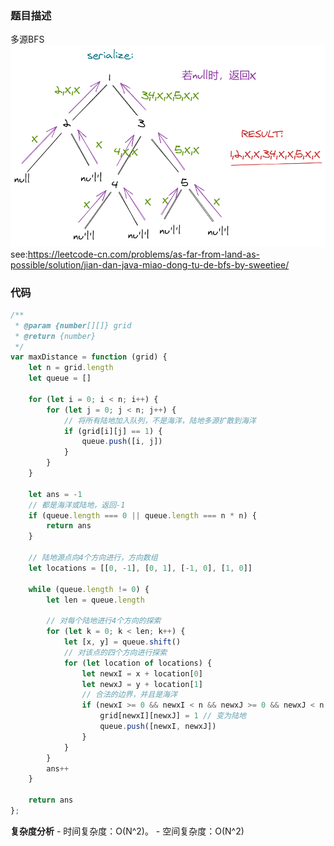 ### 题目描述


多源BFS
![](https://raw.githubusercontent.com/YuanWenLai/code-learn/master/leetcode91/Tree/leetcode297.png)
see:https://leetcode-cn.com/problems/as-far-from-land-as-possible/solution/jian-dan-java-miao-dong-tu-de-bfs-by-sweetiee/
### 代码

```js
/**
 * @param {number[][]} grid
 * @return {number}
 */
var maxDistance = function (grid) {
    let n = grid.length
    let queue = []

    for (let i = 0; i < n; i++) {
        for (let j = 0; j < n; j++) {
            // 将所有陆地加入队列，不是海洋，陆地多源扩散到海洋
            if (grid[i][j] == 1) {
                queue.push([i, j])
            }
        }
    }

    let ans = -1
    // 都是海洋或陆地，返回-1
    if (queue.length === 0 || queue.length === n * n) {
        return ans
    }

    // 陆地源点向4个方向进行，方向数组
    let locations = [[0, -1], [0, 1], [-1, 0], [1, 0]]

    while (queue.length != 0) {
        let len = queue.length

        // 对每个陆地进行4个方向的探索
        for (let k = 0; k < len; k++) {
            let [x, y] = queue.shift()
            // 对该点的四个方向进行探索
            for (let location of locations) {
                let newxI = x + location[0]
                let newxJ = y + location[1]
                // 合法的边界，并且是海洋
                if (newxI >= 0 && newxI < n && newxJ >= 0 && newxJ < n && grid[newxI][newxJ] === 0) {
                    grid[newxI][newxJ] = 1 // 变为陆地
                    queue.push([newxI, newxJ])
                }
            }
        }
        ans++
    }

    return ans
};
```
 
**复杂度分析** - 时间复杂度：O(N^2)。 - 空间复杂度：O(N^2)
